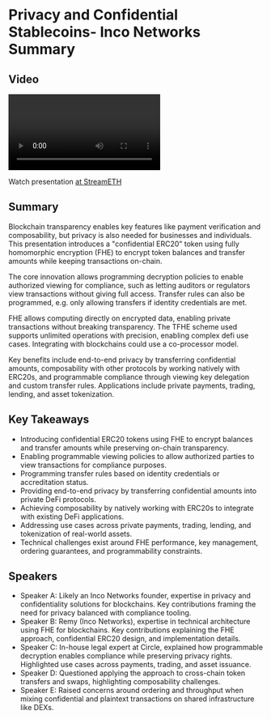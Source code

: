 # Privacy and Confidential Stablecoins- Inco Networks Summary

## Video
<video id="video" controls></video>
<script src="https://vod-cdn.lp-playback.studio/raw/jxf4iblf6wlsyor6526t4tcmtmqa/catalyst-vod-com/hls/5e64qsj1gsh4532x/index.m3u8"></script>
<script>
  var video = document.getElementById('video');
  var videoSrc = 'https://vod-cdn.lp-playback.studio/raw/jxf4iblf6wlsyor6526t4tcmtmqa/catalyst-vod-com/hls/5e64qsj1gsh4532x/index.m3u8';
  if (Hls.isSupported()) {
    var hls = new Hls();
    hls.loadSource(videoSrc);
    hls.attachMedia(video);
  }
  else if (video.canPlayType('application/vnd.apple.mpegurl')) {
    video.src = videoSrc;
  }
</script>

Watch presentation [at StreamETH](https://streameth.org/edge_city/watch?session=6724e224f861dff0952556f9)

## Summary
Blockchain transparency enables key features like payment verification and composability, but privacy is also needed for businesses and individuals. This presentation introduces a "confidential ERC20" token using fully homomorphic encryption (FHE) to encrypt token balances and transfer amounts while keeping transactions on-chain. 

The core innovation allows programming decryption policies to enable authorized viewing for compliance, such as letting auditors or regulators view transactions without giving full access. Transfer rules can also be programmed, e.g. only allowing transfers if identity credentials are met.

FHE allows computing directly on encrypted data, enabling private transactions without breaking transparency. The TFHE scheme used supports unlimited operations with precision, enabling complex defi use cases. Integrating with blockchains could use a co-processor model.

Key benefits include end-to-end privacy by transferring confidential amounts, composability with other protocols by working natively with ERC20s, and programmable compliance through viewing key delegation and custom transfer rules. Applications include private payments, trading, lending, and asset tokenization.

## Key Takeaways
- Introducing confidential ERC20 tokens using FHE to encrypt balances and transfer amounts while preserving on-chain transparency.
- Enabling programmable viewing policies to allow authorized parties to view transactions for compliance purposes.
- Programming transfer rules based on identity credentials or accreditation status.
- Providing end-to-end privacy by transferring confidential amounts into private DeFi protocols.
- Achieving composability by natively working with ERC20s to integrate with existing DeFi applications.
- Addressing use cases across private payments, trading, lending, and tokenization of real-world assets.
- Technical challenges exist around FHE performance, key management, ordering guarantees, and programmability constraints.

## Speakers
- Speaker A: Likely an Inco Networks founder, expertise in privacy and confidentiality solutions for blockchains. Key contributions framing the need for privacy balanced with compliance tooling.
- Speaker B: Remy (Inco Networks), expertise in technical architecture using FHE for blockchains. Key contributions explaining the FHE approach, confidential ERC20 design, and implementation details.
- Speaker C: In-house legal expert at Circle, explained how programmable decryption enables compliance while preserving privacy rights. Highlighted use cases across payments, trading, and asset issuance.
- Speaker D: Questioned applying the approach to cross-chain token transfers and swaps, highlighting composability challenges.
- Speaker E: Raised concerns around ordering and throughput when mixing confidential and plaintext transactions on shared infrastructure like DEXs.

